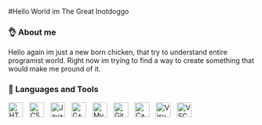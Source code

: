 #Hello World im The Great Inotdoggo

### 👌 **About me**

Hello again im just a new born chicken, that try to understand entire programist world.
Right now im trying to find a way to create something that would make me pround of it.


### 🧰 Languages and Tools

<img align="left" alt="HTML" width="30px" style="padding-right:10px;" src="https://cdn.jsdelivr.net/gh/devicons/devicon/icons/html5/html5-original.svg" />
<img align="left" alt="CSS" width="30px" style="padding-right:10px;" src="https://cdn.jsdelivr.net/gh/devicons/devicon/icons/css3/css3-original.svg" />
<img align="left" alt="JavaScript" width="30px" style="padding-right:10px;" src="https://cdn.jsdelivr.net/gh/devicons/devicon/icons/javascript/javascript-plain.svg" />
<img align="left" alt="C++" width="30px" style="padding-right:10px;" src="https://cdn.jsdelivr.net/gh/devicons/devicon/icons/cplusplus/cplusplus-original.svg" />
<img align="left" alt="MySQL" width="30px" style="padding-right:10px;" src="https://cdn.jsdelivr.net/gh/devicons/devicon/icons/mysql/mysql-original-wordmark.svg">
<img align="left" alt="GitHub" width="30px" style="padding-right:10px;" src="https://cdn.jsdelivr.net/gh/devicons/devicon/icons/github/github-original.svg" />
<img align="left" alt="Canva" width="30px" style="padding-right:10px;" src="https://cdn.jsdelivr.net/gh/devicons/devicon/icons/canva/canva-original.svg" />
<img align="left" alt="VisualStudio" width="30px" style="padding-right:10px;" src="https://cdn.jsdelivr.net/gh/devicons/devicon/icons/visualstudio/visualstudio-plain.svg" />
<img align="left" alt="VSCode" width="30px" style="padding-right:10px;" src="https://cdn.jsdelivr.net/gh/devicons/devicon/icons/vscode/vscode-original.svg" />
